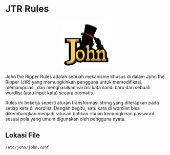 # JTR Rules

<div align="center">
  <img src="https://github.com/fixploit03/JTR-Rules/blob/main/img/john-logo.png" width="30%"/>
</div>

John the Ripper Rules adalah sebuah mekanisme khusus di dalam John the Ripper (JtR) yang memungkinkan pengguna untuk memodifikasi, memanipulasi, dan menghasilkan variasi kata sandi baru dari sebuah wordlist (atau input kata) secara otomatis.

Rules ini bekerja seperti aturan transformasi string yang diterapkan pada setiap kata di wordlist. Dengan begitu, satu kata di wordlist bisa dikembangkan menjadi ratusan bahkan ribuan kemungkinan password sesuai pola yang umum digunakan oleh pengguna nyata.

## Lokasi File

```
/etc/john/john.conf 
```
